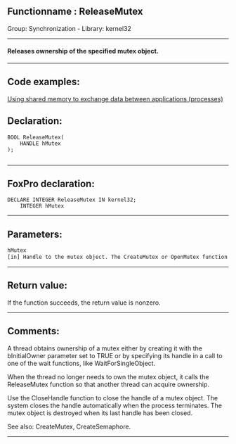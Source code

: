 <link rel="stylesheet" type="text/css" href="../../css/win32api.css">  
<link rel="stylesheet" href="https://cdnjs.cloudflare.com/ajax/libs/font-awesome/4.7.0/css/font-awesome.min.css">

## Functionname : ReleaseMutex
Group: Synchronization - Library: kernel32    
***  


#### Releases ownership of the specified mutex object.
***  


## Code examples:
[Using shared memory to exchange data between applications (processes)](../../samples/sample_498.md)  

## Declaration:
```foxpro  
BOOL ReleaseMutex(
	HANDLE hMutex
);
  
```  
***  


## FoxPro declaration:
```foxpro  
DECLARE INTEGER ReleaseMutex IN kernel32;
	INTEGER hMutex  
```  
***  


## Parameters:
```txt  
hMutex
[in] Handle to the mutex object. The CreateMutex or OpenMutex function returns this handle.  
```  
***  


## Return value:
If the function succeeds, the return value is nonzero.  
***  


## Comments:
A thread obtains ownership of a mutex either by creating it with the bInitialOwner parameter set to TRUE or by specifying its handle in a call to one of the wait functions, like WaitForSingleObject.   
  
When the thread no longer needs to own the mutex object, it calls the ReleaseMutex function so that another thread can acquire ownership.  
  
Use the CloseHandle function to close the handle of a mutex object. The system closes the handle automatically when the process terminates. The mutex object is destroyed when its last handle has been closed.  
  
See also: CreateMutex, CreateSemaphore.  
  
***  

